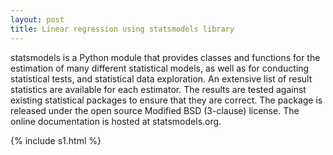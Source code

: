 ```yaml
---
layout: post
title: Linear regression using statsmodels library
---
```


statsmodels is a Python module that provides classes and functions for the estimation of many different statistical models, as well as for conducting statistical tests, and statistical data exploration. An extensive list of result statistics are available for each estimator. The results are tested against existing statistical packages to ensure that they are correct. The package is released under the open source Modified BSD (3-clause) license. The online documentation is hosted at statsmodels.org.


{% include s1.html %}


